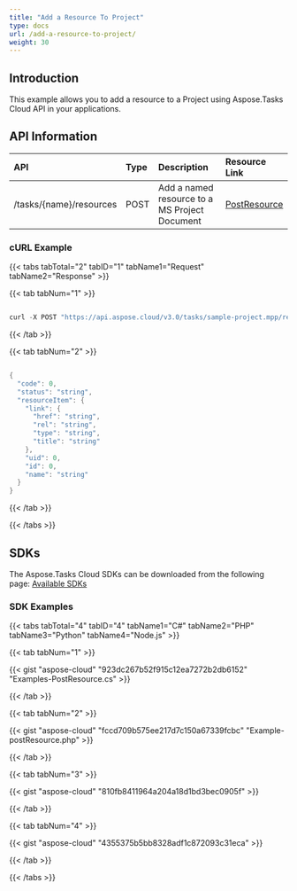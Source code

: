 ```yaml
---
title: "Add a Resource To Project"
type: docs
url: /add-a-resource-to-project/
weight: 30
---
```


## **Introduction**
This example allows you to add a resource to a Project using Aspose.Tasks Cloud API in your applications.
## **API Information**

|**API**|**Type**|**Description**|**Resource Link**|
| :- | :- | :- | :- |
|/tasks/{name}/resources|POST|Add a named resource to a MS Project Document|[PostResource](https://apireference.aspose.cloud/tasks/#/TasksResources/PostResource)|
### **cURL Example**
{{< tabs tabTotal="2" tabID="1" tabName1="Request" tabName2="Response" >}}

{{< tab tabNum="1" >}}

```java

curl -X POST "https://api.aspose.cloud/v3.0/tasks/sample-project.mpp/resources?resourceName=Resource6&beforeResourceId=1" -H "accept: application/json" -H "x-aspose-client: Containerize.Swagger"

```

{{< /tab >}}

{{< tab tabNum="2" >}}

```java

{
  "code": 0,
  "status": "string",
  "resourceItem": {
    "link": {
      "href": "string",
      "rel": "string",
      "type": "string",
      "title": "string"
    },
    "uid": 0,
    "id": 0,
    "name": "string"
  }
}

```

{{< /tab >}}

{{< /tabs >}}
## **SDKs**
The Aspose.Tasks Cloud SDKs can be downloaded from the following page: [Available SDKs](/tasks/available-sdks/)
### **SDK Examples**
{{< tabs tabTotal="4" tabID="4" tabName1="C#" tabName2="PHP" tabName3="Python" tabName4="Node.js" >}}

{{< tab tabNum="1" >}}

{{< gist "aspose-cloud" "923dc267b52f915c12ea7272b2db6152" "Examples-PostResource.cs" >}}

{{< /tab >}}

{{< tab tabNum="2" >}}

{{< gist "aspose-cloud" "fccd709b575ee217d7c150a67339fcbc" "Example-postResource.php" >}}

{{< /tab >}}

{{< tab tabNum="3" >}}

{{< gist "aspose-cloud" "810fb8411964a204a18d1bd3bec0905f" >}}

{{< /tab >}}

{{< tab tabNum="4" >}}

{{< gist "aspose-cloud" "4355375b5bb8328adf1c872093c31eca" >}}

{{< /tab >}}

{{< /tabs >}}
